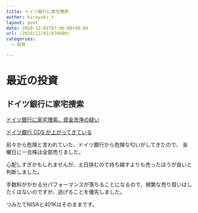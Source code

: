 ```yaml
---
title: ドイツ銀行に家宅捜索
author: hiroyuki_t
layout: post
date: 2018-12-01T07:06:00+09:00
url: /2018/12/01/070600/
categories:
  - 投資

---
```


# 最近の投資

## ドイツ銀行に家宅捜索

[ドイツ銀行に家宅捜索、資金洗浄の疑い](https://jp.reuters.com/article/deutsche-bank-moneylaundering-idJPKCN1NY23M?il=0)

[ドイツ銀行 CDS が上がってきている](https://www.boursorama.com/cours/cds/3xDB/)

前々から危険と言われていた、ドイツ銀行から危険な匂いがしてきたので、
金曜日に一旦株は全部売りました。

心配しすぎかもしれませんが、土日挟むので持ち越すよりも売ったほうが良いと判断しました。

手数料がかかる分パフォーマンスが落ちることになるので、頻繁な売り買いはしたくはないのですが、逃げることを優先しました。

つみたてNISAと401Kはそのままです。








